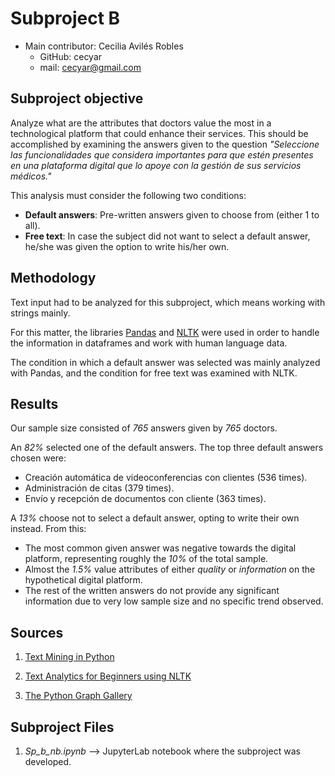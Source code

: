 # Subproject B

- Main contributor: Cecilia Avilés Robles
  - GitHub: cecyar 
  - mail: cecyar@gmail.com



## Subproject objective

Analyze what are the attributes that doctors value the most in a technological platform that could enhance their services. This should be accomplished by examining the answers given to the question _"Seleccione las funcionalidades que considera importantes para que estén presentes en una plataforma digital que lo apoye con la gestión de sus servicios médicos."_

This analysis must consider the following two conditions:

- **Default answers**: Pre-written answers given to choose from (either 1 to all).
- **Free text**: In case the subject did not want to select a default answer, he/she was given the option to write his/her own.



## Methodology

Text input had to be analyzed for this subproject, which means working with strings mainly. 

For this matter, the libraries [Pandas](https://pandas.pydata.org/) and [NLTK](https://www.nltk.org/) were used in order to handle the information in dataframes and work with human language data.

The condition in which a default answer was selected was mainly analyzed with Pandas, and the condition for free text was examined with NLTK.



## Results

Our sample size consisted of _765_ answers given by _765_ doctors. 

An _82%_ selected one of the default answers. The top three default answers chosen were:
- Creación automática de videoconferencias con clientes (536 times).
- Administración de citas (379 times).
- Envío y recepción de documentos con cliente (363 times).

A _13%_ choose not to select a default answer, opting to write their own instead. From this: 
- The most common given answer was negative towards the digital platform, representing roughly the _10%_ of the total sample. 
- Almost the _1.5%_ value attributes of either _quality_ or _information_ on the hypothetical digital platform. 
- The rest of the written answers do not provide any significant information due to very low sample size and no specific trend observed.



## Sources

1. [Text Mining in Python](https://medium.com/towards-artificial-intelligence/text-mining-in-python-steps-and-examples-78b3f8fd913b)

2. [Text Analytics for Beginners using NLTK](https://www.datacamp.com/community/tutorials/text-analytics-beginners-nltk)

3. [The Python Graph Gallery](https://python-graph-gallery.com/)



## Subproject Files

1. *Sp_b_nb.ipynb* --> JupyterLab notebook where the subproject was developed.





